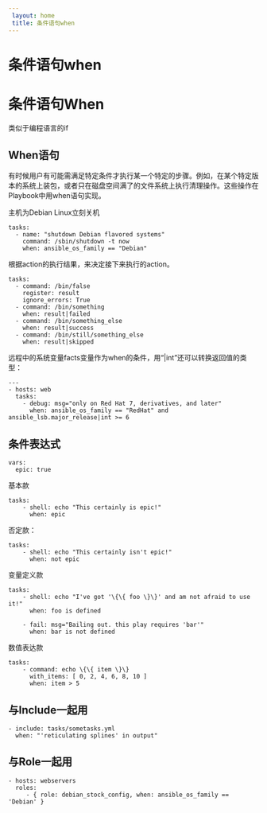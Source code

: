 ```yaml
---
 layout: home
 title: 条件语句when
---
```


# 条件语句when
# 条件语句When

类似于编程语言的if

## When语句

有时候用户有可能需满足特定条件才执行某一个特定的步骤。例如，在某个特定版本的系统上装包，或者只在磁盘空间满了的文件系统上执行清理操作。这些操作在Playbook中用when语句实现。

主机为Debian Linux立刻关机

```
tasks:
  - name: "shutdown Debian flavored systems"
    command: /sbin/shutdown -t now
    when: ansible_os_family == "Debian"

```

根据action的执行结果，来决定接下来执行的action。

```
tasks:
  - command: /bin/false
    register: result
    ignore_errors: True
  - command: /bin/something
    when: result|failed
  - command: /bin/something_else
    when: result|success
  - command: /bin/still/something_else
    when: result|skipped

```

远程中的系统变量facts变量作为when的条件，用“\|int”还可以转换返回值的类型：

```
---
- hosts: web
  tasks:
    - debug: msg="only on Red Hat 7, derivatives, and later"
      when: ansible_os_family == "RedHat" and ansible_lsb.major_release|int >= 6
```

## 条件表达式

```
vars:
  epic: true

```

基本款

```
tasks:
    - shell: echo "This certainly is epic!"
      when: epic
```

否定款：

```
tasks:
    - shell: echo "This certainly isn't epic!"
      when: not epic
```

变量定义款

```
tasks:
    - shell: echo "I've got '\{\{ foo \}\}' and am not afraid to use it!"
      when: foo is defined

    - fail: msg="Bailing out. this play requires 'bar'"
      when: bar is not defined
```

数值表达款

```
tasks:
    - command: echo \{\{ item \}\}
      with_items: [ 0, 2, 4, 6, 8, 10 ]
      when: item > 5

```

## 与Include一起用

```
- include: tasks/sometasks.yml
  when: "'reticulating splines' in output"

```

## 与Role一起用

```
- hosts: webservers
  roles:
     - { role: debian_stock_config, when: ansible_os_family == 'Debian' }
```



